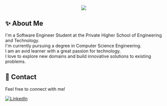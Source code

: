 <h1 align="center">
  <a href="https://git.io/typing-svg">
    <img src="https://readme-typing-svg.herokuapp.com/?lines=Hello,+There!+👋;This+is+Malek+Khelil....;Nice+to+meet+you!&center=true&size=30&color=FFFFFF">
  </a>
</h1>

## ✨ About Me
I'm a Software Engineer Student at the Private Higher School of Engineering and Technology.<br>
I'm currently pursuing a degree in Computer Science Engineering.<br>
I am an avid learner with a great passion for technology.<br>
I love to explore new domains and build innovative solutions to existing problems.


## 📩 Contact
Feel free to connect with me!

[![LinkedIn](https://img.shields.io/badge/LinkedIn-0077B5?style=for-the-badge&logo=linkedin&logoColor=white)](https://www.linkedin.com/in/malek-khelil/) 
